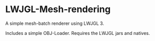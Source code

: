 # LWJGL-Mesh-rendering
A simple mesh-batch renderer using LWJGL 3. 

Includes a simple OBJ-Loader.
Requires the LWJGL jars and natives.
